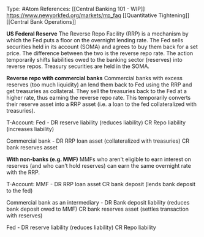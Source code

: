Type: #Atom 
References: [[Central Banking 101 - WIP]]
https://www.newyorkfed.org/markets/rrp_faq
[[Quantitative Tightening]]
[[Central Bank Operations]]

**US Federal Reserve**
The Reverse Repo Facility (RRP) is a mechanism by which the Fed puts a floor on the overnight lending rate. The Fed sells securities held in its account (SOMA) and agrees to buy them back for a set price. The difference between the two is the reverse repo rate. The action temporarily shifts liabilities owed to the banking sector (reserves) into reverse repos. Treasury securities are held in the SOMA. 

**Reverse repo with commercial banks**
Commercial banks with excess reserves (too much liquidity) an lend them back to Fed using the RRP and get treasuries as collateral. They sell the treasuries back to the Fed at a higher rate, thus earning the reverse repo rate. This temporarily converts their reserve asset into a RRP asset (i.e. a loan to the fed collateralized with treasuries). 

T-Account:
Fed - 
DR reserve liability (reduces liability)
CR Repo liability (increases liability)

Commercial bank - 
DR RRP loan asset (collateralized with treasuries)
CR bank reserves asset 

**With non-banks (e.g. MMF)**
MMFs who aren't eligible to earn interest on reserves (and who can't hold reserves) can earn the same overnight rate with the RRP. 

T-Account:
MMF - 
DR RRP loan asset
CR bank deposit (lends bank deposit to the fed)

Commercial bank as an intermediary - 
DR Bank deposit liability (reduces bank deposit owed to MMF)
CR  bank reserves asset (settles transaction with reserves)

Fed - 
DR reserve liability (reduces liability)
CR Repo liability 